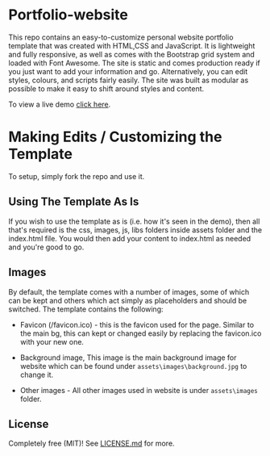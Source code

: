 # Portfolio-website

This repo contains an easy-to-customize personal website portfolio template that was created with HTML,CSS and JavaScript.
It is lightweight and fully responsive, as well as comes with the Bootstrap grid system and loaded with Font Awesome. 
The site is static and comes production ready if you just want to add your information and go.
Alternatively, you can edit styles, colours, and scripts fairly easily.
The site was built as modular as possible to make it easy to shift around styles and content.

To view a live demo [click here](https://abhijeetjain.ml/).


# Making Edits / Customizing the Template

To setup, simply fork the repo and use it.

## Using The Template As Is
If you wish to use the template as is (i.e. how it's seen in the demo), 
then all that's required is the css, images, js, libs folders inside assets folder and the index.html file.
You would then add your content to index.html as needed and you're good to go.

## Images
By default, the template comes with a number of images, some of which can be kept and others which act simply as placeholders
and should be switched. The template contains the following:
- Favicon (/favicon.ico) - this is the favicon used for the page. 
Similar to the main bg, this can kept or changed easily by replacing the favicon.ico with your new one.

- Background image, This image is the main background image for website which can be found under ```assets\images\background.jpg``` to change it.

- Other images - All other images used in website is under ``` assets\images ``` folder.



## License
Completely free (MIT)! See [LICENSE.md]() for more.
